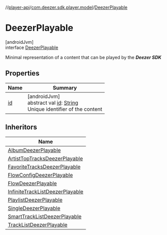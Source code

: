 //[player-api](../../../index.md)/[com.deezer.sdk.player.model](../index.md)/[DeezerPlayable](index.md)

# DeezerPlayable

[androidJvm]\
interface [DeezerPlayable](index.md)

Minimal representation of a content that can be played by the **_Deezer SDK_**

## Properties

| Name        | Summary                                                                                                                                                          |
| ----------- | ---------------------------------------------------------------------------------------------------------------------------------------------------------------- |
| [id](id.md) | [androidJvm]<br/>abstract val [id](id.md): [String](https://kotlinlang.org/api/latest/jvm/stdlib/kotlin/-string/index.html)<br/>Unique identifier of the content |

## Inheritors

| Name                                                                                |
| ----------------------------------------------------------------------------------- |
| [AlbumDeezerPlayable](../-album-deezer-playable/index.md)                           |
| [ArtistTopTracksDeezerPlayable](../-artist-top-tracks-deezer-playable/index.md)     |
| [FavoriteTracksDeezerPlayable](../-favorite-tracks-deezer-playable/index.md)        |
| [FlowConfigDeezerPlayable](../-flow-config-deezer-playable/index.md)                |
| [FlowDeezerPlayable](../-flow-deezer-playable/index.md)                             |
| [InfiniteTrackListDeezerPlayable](../-infinite-track-list-deezer-playable/index.md) |
| [PlaylistDeezerPlayable](../-playlist-deezer-playable/index.md)                     |
| [SingleDeezerPlayable](../-single-deezer-playable/index.md)                         |
| [SmartTrackListDeezerPlayable](../-smart-track-list-deezer-playable/index.md)       |
| [TrackListDeezerPlayable](../-track-list-deezer-playable/index.md)                  |
